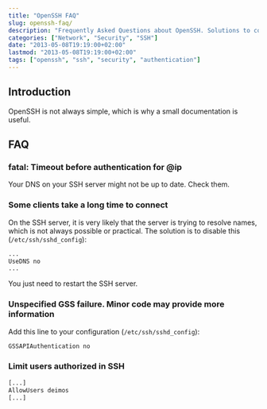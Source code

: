```yaml
---
title: "OpenSSH FAQ"
slug: openssh-faq/
description: "Frequently Asked Questions about OpenSSH. Solutions to common problems and configuration tips."
categories: ["Network", "Security", "SSH"]
date: "2013-05-08T19:19:00+02:00"
lastmod: "2013-05-08T19:19:00+02:00"
tags: ["openssh", "ssh", "security", "authentication"]
---
```


## Introduction

OpenSSH is not always simple, which is why a small documentation is useful.

## FAQ

### fatal: Timeout before authentication for @ip

Your DNS on your SSH server might not be up to date. Check them.

### Some clients take a long time to connect

On the SSH server, it is very likely that the server is trying to resolve names, which is not always possible or practical. The solution is to disable this (`/etc/ssh/sshd_config`):

```bash
...
UseDNS no
...
```

You just need to restart the SSH server.

### Unspecified GSS failure. Minor code may provide more information

Add this line to your configuration (`/etc/ssh/sshd_config`):

```bash
GSSAPIAuthentication no
```

### Limit users authorized in SSH

```bash
[...]
AllowUsers deimos
[...]
```
